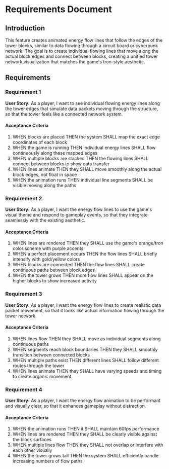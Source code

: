 # Requirements Document

## Introduction

This feature creates animated energy flow lines that follow the edges of the tower blocks, similar to data flowing through a circuit board or cyberpunk network. The goal is to create individual flowing lines that move along the actual block edges and connect between blocks, creating a unified tower network visualization that matches the game's tron-style aesthetic.

## Requirements

### Requirement 1

**User Story:** As a player, I want to see individual flowing energy lines along the tower edges that simulate data packets moving through the structure, so that the tower feels like a connected network system.

#### Acceptance Criteria

1. WHEN blocks are placed THEN the system SHALL map the exact edge coordinates of each block
2. WHEN the game is running THEN individual energy lines SHALL flow continuously along these mapped edges
3. WHEN multiple blocks are stacked THEN the flowing lines SHALL connect between blocks to show data transfer
4. WHEN lines animate THEN they SHALL move smoothly along the actual block edges, not float in space
5. WHEN the animation runs THEN individual line segments SHALL be visible moving along the paths

### Requirement 2

**User Story:** As a player, I want the energy flow lines to use the game's visual theme and respond to gameplay events, so that they integrate seamlessly with the existing aesthetic.

#### Acceptance Criteria

1. WHEN lines are rendered THEN they SHALL use the game's orange/tron color scheme with purple accents
2. WHEN a perfect placement occurs THEN the flow lines SHALL briefly intensify with gold/yellow colors
3. WHEN blocks are connected THEN the flow lines SHALL create continuous paths between block edges
4. WHEN the tower grows THEN more flow lines SHALL appear on the higher blocks to show increased activity

### Requirement 3

**User Story:** As a player, I want the energy flow lines to create realistic data packet movement, so that it looks like actual information flowing through the tower network.

#### Acceptance Criteria

1. WHEN lines flow THEN they SHALL move as individual segments along continuous paths
2. WHEN segments reach block boundaries THEN they SHALL smoothly transition between connected blocks
3. WHEN multiple paths exist THEN different lines SHALL follow different routes through the tower
4. WHEN lines animate THEN they SHALL have varying speeds and timing to create organic movement

### Requirement 4

**User Story:** As a player, I want the energy flow animation to be performant and visually clear, so that it enhances gameplay without distraction.

#### Acceptance Criteria

1. WHEN the animation runs THEN it SHALL maintain 60fps performance
2. WHEN lines are rendered THEN they SHALL be clearly visible against the block surfaces
3. WHEN multiple lines flow THEN they SHALL not overlap or interfere with each other visually
4. WHEN the tower grows tall THEN the system SHALL efficiently handle increasing numbers of flow paths
